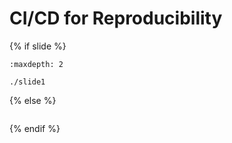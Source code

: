 # CI/CD for Reproducibility
{% if slide %}
<!-- BUILDING THE SLIDES -->
```{toctree}
:maxdepth: 2

./slide1

```
{% else %}
<!-- BUILDING THE PAGES -->
<!-- build the page content here -->
```{include} ./slide1.md
```
{% endif %}
